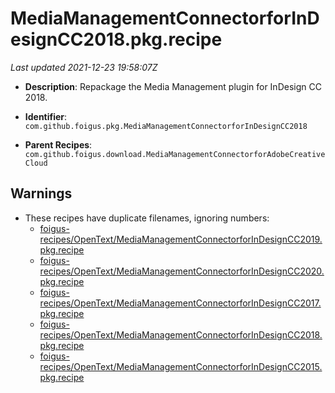 # MediaManagementConnectorforInDesignCC2018.pkg.recipe

_Last updated 2021-12-23 19:58:07Z_

- **Description**: Repackage the Media Management plugin for InDesign CC 2018.

- **Identifier**: `com.github.foigus.pkg.MediaManagementConnectorforInDesignCC2018`

- **Parent Recipes**: `com.github.foigus.download.MediaManagementConnectorforAdobeCreativeCloud`

## Warnings

- These recipes have duplicate filenames, ignoring numbers:
    - [foigus-recipes/OpenText/MediaManagementConnectorforInDesignCC2019.pkg.recipe](/autopkg-dupe-tracker/foigus-recipes/OpenText/MediaManagementConnectorforInDesignCC2019.pkg.recipe)
    - [foigus-recipes/OpenText/MediaManagementConnectorforInDesignCC2020.pkg.recipe](/autopkg-dupe-tracker/foigus-recipes/OpenText/MediaManagementConnectorforInDesignCC2020.pkg.recipe)
    - [foigus-recipes/OpenText/MediaManagementConnectorforInDesignCC2017.pkg.recipe](/autopkg-dupe-tracker/foigus-recipes/OpenText/MediaManagementConnectorforInDesignCC2017.pkg.recipe)
    - [foigus-recipes/OpenText/MediaManagementConnectorforInDesignCC2018.pkg.recipe](/autopkg-dupe-tracker/foigus-recipes/OpenText/MediaManagementConnectorforInDesignCC2018.pkg.recipe)
    - [foigus-recipes/OpenText/MediaManagementConnectorforInDesignCC2015.pkg.recipe](/autopkg-dupe-tracker/foigus-recipes/OpenText/MediaManagementConnectorforInDesignCC2015.pkg.recipe)